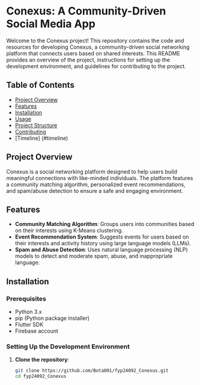 # Conexus: A Community-Driven Social Media App

Welcome to the Conexus project! This repository contains the code and resources for developing Conexus, a community-driven social networking platform that connects users based on shared interests. This README provides an overview of the project, instructions for setting up the development environment, and guidelines for contributing to the project.

## Table of Contents

- [Project Overview](#project-overview)
- [Features](#features)
- [Installation](#installation)
- [Usage](#usage)
- [Project Structure](#project-structure)
- [Contributing](#contributing)
- [Timeline] (#timeline)

## Project Overview

Conexus is a social networking platform designed to help users build meaningful connections with like-minded individuals. The platform features a community matching algorithm, personalized event recommendations, and spam/abuse detection to ensure a safe and engaging environment.

## Features

- **Community Matching Algorithm**: Groups users into communities based on their interests using K-Means clustering.
- **Event Recommendation System**: Suggests events for users based on their interests and activity history using large language models (LLMs).
- **Spam and Abuse Detection**: Uses natural language processing (NLP) models to detect and moderate spam, abuse, and inappropriate language.

## Installation

### Prerequisites

- Python 3.x
- pip (Python package installer)
- Flutter SDK
- Firebase account

### Setting Up the Development Environment

1. **Clone the repository**:
   ```bash
   git clone https://github.com/Bota001/fyp24092_Conexus.git
   cd fyp24092_Conexus